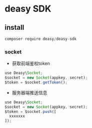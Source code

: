 # deasy SDK
## install
```js
composer require deasy/deasy-sdk
```
### socket
* 获取前端鉴权token
```js
use Deasy\Socket;
$socket = new Socket(appkey, secret);
$token = $socket.getToken();
```

* 服务器端推送信息
```js
use Deasy\Socket;
$socket = new Socket(appkey, secret);
$token = $socket.push([
  xxxxxxx
]);
```